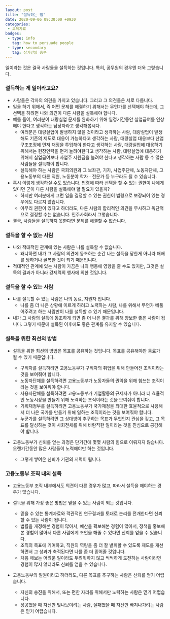 ```yaml
---
layout: post
title: "설득하는 법"
date: 2020-09-06 09:30:00 +0930
categories: 
 - 교육자료
badges:
 - type: info
   tag: how to persuade people
 - type: secondary
   tag: 장기간의 승부
---
```


일이라는 것은 결국 사람들을 설득하는 것입니다. 특히, 공무원의 경우엔 더욱 그렇습니다.

<!--more-->

### **설득하는 게 일이라고요?**

- 사람들은 각자의 의견을 가지고 있습니다. 그리고 그 의견들은 서로 다릅니다.
- 일을 하기 위해서, 즉 어떤 문제를 해결하기 위해서는 무언가를 선택해야 하는데, 그 선택을 하려면 나와 의견이 다른 사람을 설득해야 합니다.
- 예를 들어, 여러분이 대량실업 문제를 완화하기 위해 일정기간동안 실업급여를 인상해야 한다고 생각하는 담당자라고 생각해봅시다.
  - 여러분은 대량실업이 발생하지 않을 것이라고 생각하는 사람, 대량실업이 발생해도 기존의 제도로 대응이 가능하다고 생각하는 사람, 대량실업 대응보다 산업구조조정에 먼저 재정을 투입해야 한다고 생각하는 사람, 대량실업에 대응하기 위해서는 현장인력을 먼저 늘려야한다고 생각하는 사람, 대량실업에 대응하기 위해서 실업급여보다 사업주 지원금을 늘려야 한다고 생각하는 사람 등 수 많은 사람들을 설득해야 합니다.
  - 설득해야 하는 사람은 국회의원과 그 보좌관, 기자, 사업주단체, 노동자단체, 고용노동부의 다른 직원, 노동분야 학자ㆍ전문가 등 누구라도 될 수 있습니다.
- 혹시 이렇게 생각하실 수도 있습니다. 법령에 따라 선택을 할 수 있는 권한이 나에게 있다면 굳이 다른 사람을 설득해야 할 필요가 있을까?
  - 하지만 여러분에게 그런 일을 결정할 수 있는 권한이 법령으로 보장되어 있는 경우에도 다르지 않습니다.
  - 아무리 권한이 있다고 하더라도, 다른 사람의 합리적인 의견을 무시하고 독단적으로 결정할 수는 없습니다. 민주사회라서 그렇습니다.
- 결국, 사람들을 설득하지 못한다면 문제를 해결할 수 없습니다.

### **설득을 할 수 없는 사람**

- 나와 적대적인 관계에 있는 사람은 나를 설득할 수 없습니다.
  - 왜냐하면 내가 그 사람의 의견에 동조하는 순간 나는 설득을 당한게 아니라 패배를 당하거나 굴복한 것이 되기 때문입니다.
- 적대적인 관계에 있는 사람이 가끔은 나의 행동에 영향을 줄 수도 있지만, 그것은 설득의 결과가 아니라 강제력의 행사에 의한 것입니다.

### **설득을 할 수 있는 사람**

- 나를 설득할 수 있는 사람은 나의 동료, 지원자 입니다.
  - 나를 좀 더 나은 상황에 이르게 하려고 노력하는 사람, 나를 위해서 무언가 베풀어주려고 하는 사람만이 나를 설득할 수 있기 때문입니다.
- 내가 그 사람의 설득에 동조하게 되면 좀 더 나은 결과를 위해 양보한 좋은 사람이 됩니다. 그렇기 때문에 설득된 이후에도 좋은 관계를 유지할 수 있습니다.

### **설득을 위한 최선의 방법**

- 설득을 위한 최선의 방법은 목표를 공유하는 것입니다. 목표를 공유해야만 동료가 될 수 있기 때문입니다.
  - 구직자를 설득하려면 고용노동부가 구직자의 취업을 위해 만들어진 조직이라는 것을 보여줘야 합니다.
  - 노동자단체를 설득하려면 고용노동부가 노동자들의 권익을 위해 힘쓰는 조직이라는 것을 보여줘야 합니다.
  - 사용자단체를 설득하려면 고용노동부가 기업활동의 규제자가 아니라 더 효율적인 노동시장을 만들기 위해 노력하는 조직이라는 것을 보여줘야 합니다.
  - 기획재정부를 설득하려면 고용노동부가 국가재정을 최대한 효율적으로 사용해서 더 나은 국가를 만들기 위해 일하는 조직이라는 것을 보여줘야 합니다.
  - 누군가를 설득하려면 그 상대방이 추구하는 목표가 무엇인지 관심을 갖고, 그 목표를 달성하는 것이 사회전체를 위해 바람직한 일이라는 것을 진심으로 공감해야 합니다.

- 고용노동부가 신뢰를 얻는 과정은 단기간에 몇몇 사람의 힘으로 이뤄지지 않습니다. 오랜기간동안 많은 사람들이 노력해야만 하는 것입니다.
  - 그렇게 쌓여온 신뢰가 기관의 저력이 됩니다.

### **고용노동부 조직 내의 설득**

- 고용노동부 조직 내부에서도 의견이 다른 경우가 많고, 따라서 설득을 해야하는 경우가 많습니다.

- 설득을 위해 가장 좋은 방법은 믿을 수 있는 사람이 되는 것입니다.
  - 믿을 수 있는 통계자료와 객관적인 연구결과를 토대로 논리를 전개한다면 신뢰할 수 있는 사람이 됩니다.
  - 법률을 개정해본 경험이 많아서, 예산을 확보해본 경험이 많아서, 정책을 홍보해본 경험이 많아서 다른 사람에게 조언을 해줄 수 있다면 신뢰를 얻을 수 있습니다.
  - 조직의 목표에 기여하고, 직원의 역량을 좀 더 잘 발휘할 수 있도록 제도를 개선하면서 그 성과가 축적된다면 나를 좀 더 믿어줄 것입니다.
  - 처음 해보는 어려운 일이라도 두려워하지 않고 씩씩하게 도전하는 사람이라면 경험이 많지 않더라도 신뢰를 얻을 수 있습니다.
- 고용노동부의 일원이라고 하더라도, 다른 목표를 추구하는 사람은 신뢰를 얻기 어렵습니다.
  - 자신의 승진을 위해서, 또는 편한 자리를 위해서만 노력하는 사람은 믿기 어렵습니다.
  - 성공했을 때 자신만 빛나보이려는 사람, 실패했을 때 자신만 빠져나가려는 사람은 믿기 어렵습니다.